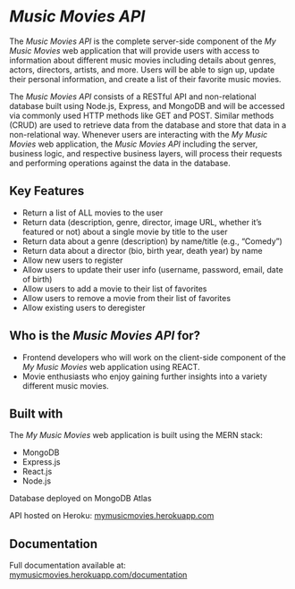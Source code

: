 # *Music Movies API*

The *Music Movies API* is the complete server-side component of the *My Music Movies* web application that will provide users with access to information about different music movies including details about genres, actors, directors, artists, and more. Users will be able to sign up, update their personal information, and create a list of their favorite music movies.

The *Music Movies API* consists of a RESTful API and non-relational database built using Node.js, Express, and MongoDB and will be accessed via commonly used HTTP methods like GET and POST. Similar methods (CRUD) are used to retrieve data from the database and store that data in a non-relational way. Whenever users are interacting with the *My Music Movies* web application, the *Music Movies API* including the server, business logic, and respective business layers, will process their requests and performing operations against the data in the database.

## Key Features

* Return a list of ALL movies to the user
* Return data (description, genre, director, image URL, whether it’s featured or not) about a single movie by title to the user
* Return data about a genre (description) by name/title (e.g., “Comedy”)
* Return data about a director (bio, birth year, death year) by name
* Allow new users to register
* Allow users to update their user info (username, password, email, date of birth)
* Allow users to add a movie to their list of favorites
* Allow users to remove a movie from their list of favorites
* Allow existing users to deregister

## Who is the *Music Movies API* for?
* Frontend developers who will work on the client-side component of the *My Music Movies* web application using REACT.
* Movie enthusiasts who enjoy gaining further insights into a variety different music movies.

## Built with
The *My Music Movies* web application is built using the MERN stack:
* MongoDB
* Express.js
* React.js
* Node.js

Database deployed on MongoDB Atlas

API hosted on Heroku:
[mymusicmovies.herokuapp.com](https://mymusicmovies.herokuapp.com/")

## Documentation
Full documentation available at:
[mymusicmovies.herokuapp.com/documentation](https://mymusicmovies.herokuapp.com/documentation")
